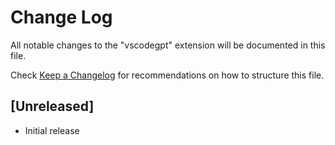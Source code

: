# Change Log

All notable changes to the "vscodegpt" extension will be documented in this file.

Check [Keep a Changelog](http://keepachangelog.com/) for recommendations on how to structure this file.

## [Unreleased]

- Initial release